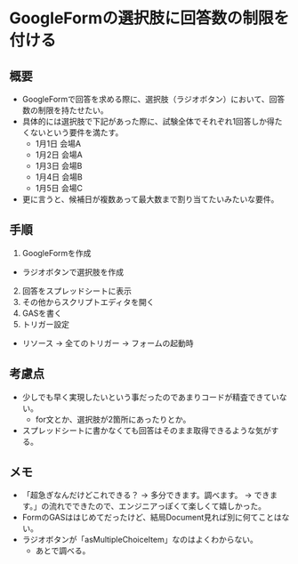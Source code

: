 # GoogleFormの選択肢に回答数の制限を付ける
## 概要
- GoogleFormで回答を求める際に、選択肢（ラジオボタン）において、回答数の制限を持たせたい。
- 具体的には選択肢で下記があった際に、試験全体でそれぞれ1回答しか得たくないという要件を満たす。
  - 1月1日 会場A
  - 1月2日 会場A
  - 1月3日 会場B
  - 1月4日 会場B
  - 1月5日 会場C
- 更に言うと、候補日が複数あって最大数まで割り当てたいみたいな要件。

## 手順
1. GoogleFormを作成
  - ラジオボタンで選択肢を作成
2. 回答をスプレッドシートに表示
3. その他からスクリプトエディタを開く
4. GASを書く
5. トリガー設定
  - リソース → 全てのトリガー → フォームの起動時

## 考慮点
- 少しでも早く実現したいという事だったのであまりコードが精査できていない。
  - for文とか、選択肢が2箇所にあったりとか。
- スプレッドシートに書かなくても回答はそのまま取得できるような気がする。

## メモ
- 「超急ぎなんだけどこれできる？ → 多分できます。調べます。 → できます。」の流れでできたので、エンジニアっぽくて楽しくて嬉しかった。
- FormのGASははじめてだったけど、結局Document見れば別に何てことはない。
- ラジオボタンが「asMultipleChoiceItem」なのはよくわからない。
  - あとで調べる。
